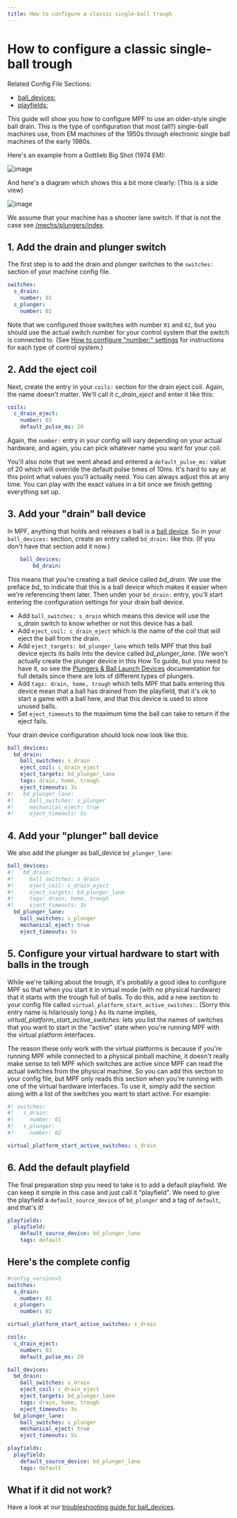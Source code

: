 ```yaml
---
title: How to configure a classic single-ball trough
---
```


# How to configure a classic single-ball trough


Related Config File Sections:

* [ball_devices:](../../config/ball_devices.md)
* [playfields:](../../config/playfields.md)

This guide will show you how to configure MPF to use an older-style
single ball drain. This is the type of configuration that most (all?)
single-ball machines use, from EM machines of the 1950s through
electronic single ball machines of the early 1980s.

Here's an example from a Gottlieb Big Shot (1974 EM):

![image](../images/classic_single_ball_trough_photo.jpg)

And here's a diagram which shows this a bit more clearly: (This is a
side view)

![image](../images/classic_single_ball.png)

We assume that your machine has a shooter lane switch. If that is not
the case see [/mechs/plungers/index](classic_single_ball_no_shooter_lane.md).

## 1. Add the drain and plunger switch

The first step is to add the drain and plunger switches to the
`switches:` section of your machine config file.

``` yaml
switches:
  s_drain:
    number: 01
  s_plunger:
    number: 02
```

Note that we configured those switches with number `01` and `02`, but
you should use the actual switch number for your control system that the
switch is connected to. (See [How to configure "number:" settings](../../hardware/numbers.md) for instructions for each type of control system.)

## 2. Add the eject coil

Next, create the entry in your `coils:` section for the drain eject
coil. Again, the name doesn't matter. We'll call it *c_drain_eject*
and enter it like this:

``` yaml
coils:
  c_drain_eject:
    number: 03
    default_pulse_ms: 20
```

Again, the `number:` entry in your config will vary depending on your
actual hardware, and again, you can pick whatever name you want for your
coil.

You'll also note that we went ahead and entered a `default_pulse_ms:`
value of 20 which will override the default pulse times of 10ms. It's
hard to say at this point what values you'll actually need. You can
always adjust this at any time. You can play with the exact values in a
bit once we finish getting everything set up.

## 3. Add your "drain" ball device

In MPF, anything that holds and releases a ball is a
[ball device](../ball_devices/index.md).
So in your `ball_devices:` section, create an entry called `bd_drain:`
like this: (If you don't have that section add it now.)

``` yaml
    ball_devices:
        bd_drain:
```

This means that you're creating a ball device called *bd_drain*. We use
the preface *bd_* to indicate that this is a ball device which makes it
easier when we're referencing them later. Then under your `bd_drain:`
entry, you'll start entering the configuration settings for your drain
ball device.

* Add `ball_switches: s_drain` which means this device will use the
    *s_drain* switch to know whether or not this device has a ball.
* Add `eject_coil: c_drain_eject` which is the name of the coil that
    will eject the ball from the drain.
* Add `eject_targets: bd_plunger_lane` which tells MPF that this ball
    device ejects its balls into the device called *bd_plunger_lane*.
    (We won't actually create the plunger device in this How To guide,
    but you need to have it, so see the
    [Plungers & Ball Launch Devices](../plungers/index.md) documentation
    for full details since there are lots of different types of
    plungers.
* Add `tags: drain, home, trough` which tells MPF that balls entering
    this device mean that a ball has drained from the playfield, that
    it's ok to start a game with a ball here, and that this device is
    used to store unused balls.
* Set `eject_timeouts` to the maximum time the ball can
    take to return if the eject fails.

Your drain device configuration should look now look like this:

``` yaml
ball_devices:
  bd_drain:
    ball_switches: s_drain
    eject_coil: c_drain_eject
    eject_targets: bd_plunger_lane
    tags: drain, home, trough
    eject_timeouts: 3s
#!   bd_plunger_lane:
#!     ball_switches: s_plunger
#!     mechanical_eject: true
#!     eject_timeouts: 5s
```

## 4. Add your "plunger" ball device

We also add the plunger as ball_device `bd_plunger_lane`:

``` yaml
ball_devices:
#!   bd_drain:
#!     ball_switches: s_drain
#!     eject_coil: c_drain_eject
#!     eject_targets: bd_plunger_lane
#!     tags: drain, home, trough
#!     eject_timeouts: 3s
  bd_plunger_lane:
    ball_switches: s_plunger
    mechanical_eject: true
    eject_timeouts: 5s
```

## 5. Configure your virtual hardware to start with balls in the trough

While we're talking about the trough, it's probably a good idea to
configure MPF so that when you start it in virtual mode (with no
physical hardware) that it starts with the trough full of balls. To do
this, add a new section to your config file called
`virtual_platform_start_active_switches:`. (Sorry this entry name is
hilariously long.) As its name implies,
*virtual_platform_start_active_switches:* lets you list the names of
switches that you want to start in the "active" state when you're
running MPF with the virtual platform interfaces.

The reason these only work with the virtual platforms is because if
you're running MPF while connected to a physical pinball machine, it
doesn't really make sense to tell MPF which switches are active since
MPF can read the actual switches from the physical machine. So you can
add this section to your config file, but MPF only reads this section
when you're running with one of the virtual hardware interfaces. To use
it, simply add the section along with a list of the switches you want to
start active. For example:

``` yaml
#! switches:
#!   s_drain:
#!     number: 01
#!   s_plunger:
#!     number: 02

virtual_platform_start_active_switches: s_drain
```

## 6. Add the default playfield

The final preparation step you need to take is to add a default playfield.
We can keep it simple in this case and just call it "playfield". We need to
give the playfield a `default_source_device` of `bd_plunger` and a tag of `default`,
and that's it!

``` yaml
playfields:
  playfield:
    default_source_device: bd_plunger_lane
    tags: default
```

## Here's the complete config

``` yaml
#config_version=5
switches:
  s_drain:
    number: 01
  s_plunger:
    number: 02

virtual_platform_start_active_switches: s_drain

coils:
  c_drain_eject:
    number: 03
    default_pulse_ms: 20

ball_devices:
  bd_drain:
    ball_switches: s_drain
    eject_coil: c_drain_eject
    eject_targets: bd_plunger_lane
    tags: drain, home, trough
    eject_timeouts: 3s
  bd_plunger_lane:
    ball_switches: s_plunger
    mechanical_eject: true
    eject_timeouts: 5s

playfields:
  playfield:
    default_source_device: bd_plunger_lane
    tags: default
```

## What if it did not work?

Have a look at our
[troubleshooting guide for ball_devices](../ball_devices/troubleshooting.md).
